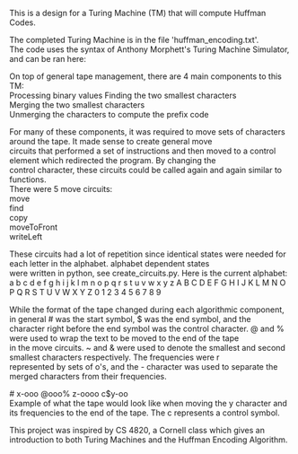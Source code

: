 This is a design for a Turing Machine (TM) that will compute Huffman Codes.  

The completed Turing Machine is in the file 'huffman_encoding.txt'.  
The code uses the syntax of Anthony Morphett's Turing Machine Simulator, and can be ran here:  

On top of general tape management, there are 4 main components to this TM:  
  Processing binary values 
  Finding the two smallest characters  
  Merging the two smallest characters  
  Unmerging the characters to compute the prefix code  

For many of these components, it was required to move sets of characters around the tape. It made sense to create general move  
circuits that performed a set of instructions and then moved to a control element which redirected the program. By changing the   
control character, these circuits could be called again and again similar to functions.  
There were 5 move circuits:  
  move  
  find  
  copy  
  moveToFront  
  writeLeft  
  
These circuits had a lot of repetition since identical states were needed for each letter in the alphabet. alphabet dependent states  
were written in python, see create_circuits.py. Here is the current alphabet:  
a b c d e f g h i j k l m n o p q r s t u v w x y z A B C D E F G H I J K L M N O P Q R S T U V W X Y Z 0 1 2 3 4 5 6 7 8 9  
  
While the format of the tape changed during each algorithmic component, in general # was the start symbol, $ was the end symbol, and the   
character right before the end symbol was the control character. @ and % were used to wrap the text to be moved to the end of the tape   
in the move circuits. ~ and & were used to denote the smallest and second smallest characters respectively. The frequencies were r  
represented by sets of o's, and the - character was used to separate the merged characters from their frequencies.  

\#   x-ooo     @ooo% z-oooo c$y-oo  
Example of what the tape would look like when moving the y character and its frequencies to the end of the tape. The c represents a control symbol.  
  
This project was inspired by CS 4820, a Cornell class which gives an introduction to both Turing Machines and the Huffman Encoding Algorithm.  
